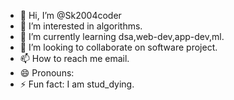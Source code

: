 - 👋 Hi, I’m @Sk2004coder
- 👀 I’m interested in algorithms.
- 🌱 I’m currently learning dsa,web-dev,app-dev,ml.
- 💞️ I’m looking to collaborate on software project.
- 📫 How to reach me email.
- 😄 Pronouns: 
- ⚡ Fun fact: I am stud_dying.

<!---
Sk2004coder/Sk2004coder is a ✨ special ✨ repository because its `README.md` (this file) appears on your GitHub profile.
You can click the Preview link to take a look at your changes.
--->
